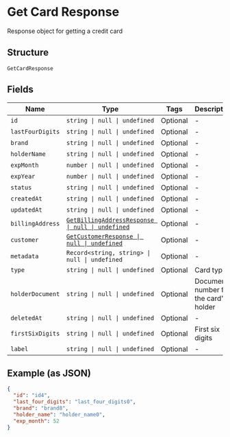
# Get Card Response

Response object for getting a credit card

## Structure

`GetCardResponse`

## Fields

| Name | Type | Tags | Description |
|  --- | --- | --- | --- |
| `id` | `string \| null \| undefined` | Optional | - |
| `lastFourDigits` | `string \| null \| undefined` | Optional | - |
| `brand` | `string \| null \| undefined` | Optional | - |
| `holderName` | `string \| null \| undefined` | Optional | - |
| `expMonth` | `number \| null \| undefined` | Optional | - |
| `expYear` | `number \| null \| undefined` | Optional | - |
| `status` | `string \| null \| undefined` | Optional | - |
| `createdAt` | `string \| null \| undefined` | Optional | - |
| `updatedAt` | `string \| null \| undefined` | Optional | - |
| `billingAddress` | [`GetBillingAddressResponse \| null \| undefined`](../../doc/models/get-billing-address-response.md) | Optional | - |
| `customer` | [`GetCustomerResponse \| null \| undefined`](../../doc/models/get-customer-response.md) | Optional | - |
| `metadata` | `Record<string, string> \| null \| undefined` | Optional | - |
| `type` | `string \| null \| undefined` | Optional | Card type |
| `holderDocument` | `string \| null \| undefined` | Optional | Document number for the card's holder |
| `deletedAt` | `string \| null \| undefined` | Optional | - |
| `firstSixDigits` | `string \| null \| undefined` | Optional | First six digits |
| `label` | `string \| null \| undefined` | Optional | - |

## Example (as JSON)

```json
{
  "id": "id4",
  "last_four_digits": "last_four_digits0",
  "brand": "brand8",
  "holder_name": "holder_name0",
  "exp_month": 52
}
```

